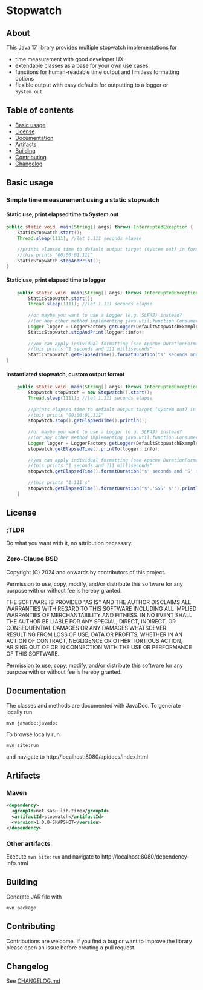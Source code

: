 # Stopwatch

## About
This Java 17 library provides multiple stopwatch implementations for

- time measurement with good developer UX
- extendable classes as a base for your own use cases
- functions for human-readable time output and limitless formatting options
- flexible output with easy defaults for outputting to a logger or `System.out`

## Table of contents

- [Basic usage](#basic-usage)
- [License](#license)
- [Documentation](#documentation)
- [Artifacts](#artifacts)
- [Building](#building)
- [Contributing](#contributing)
- [Changelog](#changelog)

## Basic usage

### Simple time measurement using a static stopwatch

#### Static use, print elapsed time to System.out
```java
public static void  main(String[] args) throws InterruptedException {
    StaticStopwatch.start();
    Thread.sleep(1111); //let 1.111 seconds elapse

    //prints elapsed time to default output target (system out) in format HH:mm:ss.SSS
    //this prints "00:00:01.111"
    StaticStopwatch.stopAndPrint();
}
```

#### Static use, print elapsed time to logger
```java
    public static void  main(String[] args) throws InterruptedException {
        StaticStopwatch.start();
        Thread.sleep(1111); //let 1.111 seconds elapse
        
        //or maybe you want to use a Logger (e.g. SLF4J) instead?
        //(or any other method implementing java.util.function.Consumer<String>)
        Logger logger = LoggerFactory.getLogger(DefaultStopwatchExample.class);
        StaticStopwatch.stopAndPrint(logger::info);
        
        //you can apply individual formatting (see Apache DurationFormatUtils for syntax)
        //this prints "1 seconds and 111 milliseconds"
        StaticStopwatch.getElapsedTime().formatDuration("s' seconds and 'S' milliseconds'").println();
}
```

#### Instantiated stopwatch, custom output format
```java
	public static void  main(String[] args) throws InterruptedException {
        Stopwatch stopwatch = new Stopwatch().start();
        Thread.sleep(1111); //let 1.111 seconds elapse
    
        //prints elapsed time to default output target (system out) in format HH:mm:ss.SSS
        //this prints "00:00:01.111"
        stopwatch.stop().getElapsedTime().println();
    
        //or maybe you want to use a Logger (e.g. SLF4J) instead?
        //(or any other method implementing java.util.function.Consumer<String>)
        Logger logger = LoggerFactory.getLogger(DefaultStopwatchExample.class);
        stopwatch.getElapsedTime().printTo(logger::info);
    
        //you can apply individual formatting (see Apache DurationFormatUtils for syntax)
        //this prints "1 seconds and 111 milliseconds"
        stopwatch.getElapsedTime().formatDuration("s' seconds and 'S' milliseconds'").println();
    
        //this prints "1.111 s"
        stopwatch.getElapsedTime().formatDuration("s'.'SSS' s'").println();
    }
```

## License

### ;TLDR

Do what you want with it, no attribution necessary.

### Zero-Clause BSD

Copyright (C) 2024 and onwards by contributors of this project.

Permission to use, copy, modify, and/or distribute this software for any
purpose with or without fee is hereby granted.

THE SOFTWARE IS PROVIDED "AS IS" AND THE AUTHOR DISCLAIMS ALL WARRANTIES WITH
REGARD TO THIS SOFTWARE INCLUDING ALL IMPLIED WARRANTIES OF MERCHANTABILITY AND
FITNESS. IN NO EVENT SHALL THE AUTHOR BE LIABLE FOR ANY SPECIAL, DIRECT,
INDIRECT, OR CONSEQUENTIAL DAMAGES OR ANY DAMAGES WHATSOEVER RESULTING FROM
LOSS OF USE, DATA OR PROFITS, WHETHER IN AN ACTION OF CONTRACT, NEGLIGENCE OR
OTHER TORTIOUS ACTION, ARISING OUT OF OR IN CONNECTION WITH THE USE OR
PERFORMANCE OF THIS SOFTWARE.

Permission to use, copy, modify, and/or distribute this software for
any purpose with or without fee is hereby granted.

## Documentation

The classes and methods are documented with JavaDoc. To generate locally run
```shell
mvn javadoc:javadoc
```
To browse locally run
```shell
mvn site:run
```
and navigate to http://localhost:8080/apidocs/index.html

## Artifacts

### Maven

```xml
<dependency>
  <groupId>net.sasu.lib.time</groupId>
  <artifactId>stopwatch</artifactId>
  <version>1.0.0-SNAPSHOT</version>
</dependency>
```

### Other artifacts

Execute `mvn site:run` and navigate to http://localhost:8080/dependency-info.html

## Building

Generate JAR file with
```shell
mvn package
```

## Contributing

Contributions are welcome. If you find a bug or want to improve the library please open an issue before creating a pull request.

## Changelog

See [CHANGELOG.md](CHANGELOG.md)
